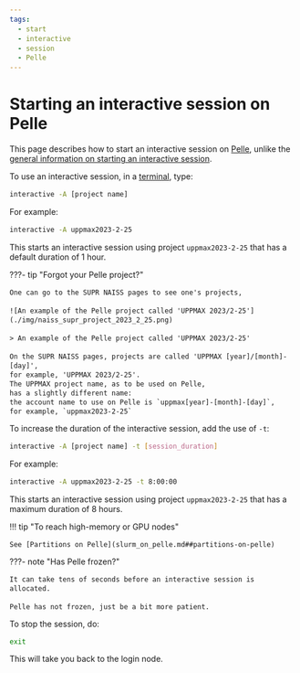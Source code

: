```yaml
---
tags:
  - start
  - interactive
  - session
  - Pelle
---
```


# Starting an interactive session on Pelle

This page describes how to start an interactive session on [Pelle](pelle.md),
unlike the [general information on starting an interactive session](start_interactive_session.md).

To use an interactive session, in a [terminal](../software/terminal.md), type:

```bash
interactive -A [project name]
```

For example:

```bash
interactive -A uppmax2023-2-25
```

This starts an interactive session using project `uppmax2023-2-25`
that has a default duration of 1 hour.

???- tip "Forgot your Pelle project?"

    One can go to the SUPR NAISS pages to see one's projects,

    ![An example of the Pelle project called 'UPPMAX 2023/2-25'](./img/naiss_supr_project_2023_2_25.png)

    > An example of the Pelle project called 'UPPMAX 2023/2-25'

    On the SUPR NAISS pages, projects are called 'UPPMAX [year]/[month]-[day]',
    for example, 'UPPMAX 2023/2-25'.
    The UPPMAX project name, as to be used on Pelle,
    has a slightly different name:
    the account name to use on Pelle is `uppmax[year]-[month]-[day]`,
    for example, `uppmax2023-2-25`

To increase the duration of the interactive session,
add the use of `-t`:

```bash
interactive -A [project name] -t [session_duration]
```

For example:

```bash
interactive -A uppmax2023-2-25 -t 8:00:00
```

This starts an interactive session using project `uppmax2023-2-25`
that has a maximum duration of 8 hours.

!!! tip "To reach high-memory or GPU nodes"

    See [Partitions on Pelle](slurm_on_pelle.md##partitions-on-pelle)

???- note "Has Pelle frozen?"

    It can take tens of seconds before an interactive session is allocated.

    Pelle has not frozen, just be a bit more patient.


To stop the session, do:

```bash
exit
```

This will take you back to the login node.
